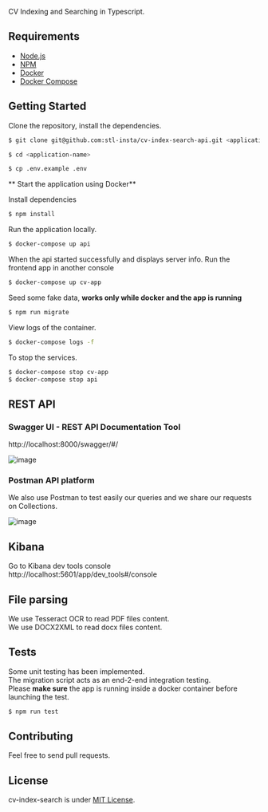 CV Indexing and Searching in Typescript.

## Requirements

- [Node.js](https://yarnpkg.com/en/docs/install)
- [NPM](https://docs.npmjs.com/getting-started/installing-node)
- [Docker](https://docs.docker.com/install/)
- [Docker Compose](https://docs.docker.com/compose/install/)

## Getting Started

Clone the repository, install the dependencies.

```bash
$ git clone git@github.com:stl-insta/cv-index-search-api.git <application-name>

$ cd <application-name>

$ cp .env.example .env
```

** Start the application using Docker**

Install dependencies
```bash
$ npm install
```

Run the application locally.

```bash
$ docker-compose up api
```

When the api started successfully and displays server info. Run the frontend app in another console

```bash
$ docker-compose up cv-app
```

Seed some fake data, **works only while docker and the app is running**

```bash
$ npm run migrate
```

View logs of the container.

```bash
$ docker-compose logs -f
```

To stop the services.

```bash
$ docker-compose stop cv-app
$ docker-compose stop api
```
## REST API
### Swagger UI - REST API Documentation Tool
http://localhost:8000/swagger/#/

![image](https://user-images.githubusercontent.com/28400679/138573576-55565c36-181a-436e-9c01-7d69d5b9ed8d.png)

### Postman API platform
We also use Postman to test easily our queries and we share our requests on Collections. 

![image](https://user-images.githubusercontent.com/28400679/138573586-6195cfaa-204f-44ea-b5d7-194a26287ebd.png)

## Kibana
Go to Kibana dev tools console
http://localhost:5601/app/dev_tools#/console

## File parsing  
We use Tesseract OCR to read PDF files content.  
We use DOCX2XML to read docx files content.  

## Tests
Some unit testing has been implemented.  
The migration script acts as an end-2-end integration testing.  
Please **make sure** the app is running inside a docker container before launching the test. 
```bash
$ npm run test
```

## Contributing

Feel free to send pull requests.

## License

cv-index-search is under [MIT License](LICENSE).
